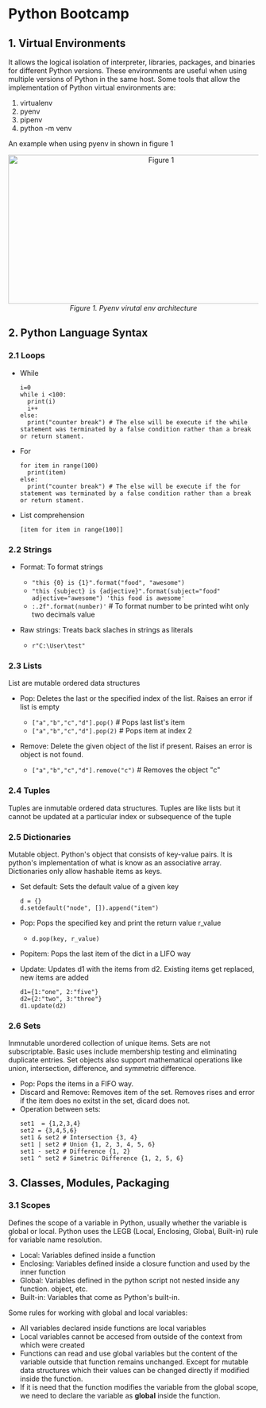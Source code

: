 # Python Bootcamp

## 1. Virtual Environments

It allows the logical isolation of interpreter, libraries, packages, and binaries for different Python versions. These environments are useful when using multiple versions of Python in the same host. Some tools that allow the implementation of Python virtual environments are:

1. virtualenv
3. pyenv
4. pipenv
5. python -m venv

An example when using pyenv in shown in figure 1

<p align="center">
  <img src="https://github.com/userforpyhon47/epam_intro_cloud_devops/assets/134888524/92881d26-fadc-4e25-a47e-797444a9471f"
         alt="Figure 1" width="600" height="300"/>
  <br/>
  <em>Figure 1. Pyenv virutal env architecture</em>
</p>

## 2. Python Language Syntax
### 2.1 Loops
- While
  ``` 
  i=0
  while i <100:
    print(i)
    i++
  else:
    print("counter break") # The else will be execute if the while statement was terminated by a false condition rather than a break or return stament.
  ```
- For
  ``` 
  for item in range(100)
    print(item)
  else:
    print("counter break") # The else will be execute if the for statement was terminated by a false condition rather than a break or return stament.
  ```
- List comprehension
  ``` 
  [item for item in range(100]]
  ```

### 2.2 Strings

- Format: To format strings

  - `"this {0} is {1}".format("food", "awesome")`
  - `"this {subject} is {adjective}".format(subject="food" adjective="awesome") 'this food is awesome'`
  - `:.2f".format(number)'` # To format number to be printed wiht only two decimals value

- Raw strings: Treats back slaches in strings as literals 
  - `r"C:\User\test"`

### 2.3 Lists

List are mutable ordered data structures

- Pop: Deletes the last or the specified index of the list. Raises an error if list is empty
  - `["a","b","c","d"].pop()` # Pops last list's item
  - `["a","b","c","d"].pop(2)` # Pops item at index 2

- Remove: Delete the given object of the list if present. Raises an error is object is not found.
   - `["a","b","c","d"].remove("c")` # Removes the object "c"

### 2.4 Tuples

Tuples are inmutable ordered data structures. Tuples are like lists but it cannot be updated at a particular index or subsequence of the tuple

### 2.5 Dictionaries

Mutable object. Python's object that consists of key-value pairs. It is python's implementation of what is know as an associative array. Dictionaries only allow hashable items as keys.

- Set default: Sets the default value of a given key 
  ```
  d = {}
  d.setdefault("node", []).append("item")
  ```

- Pop: Pops the specified key and print the return value r_value

  - `d.pop(key, r_value)`

- Popitem: Pops the last item of the dict in a LIFO way
- Update: Updates d1 with the items from d2. Existing items get replaced, new items are added
  ```
  d1={1:"one", 2:"five"}
  d2={2:"two", 3:"three"}
  d1.update(d2)
  ```
### 2.6 Sets

Inmnutable unordered collection of unique items. Sets are not subscriptable. Basic uses include membership testing and eliminating duplicate entries. Set objects also support mathematical operations like union, intersection, difference, and symmetric difference.

- Pop: Pops the items in a FIFO way.
- Discard and Remove: Removes item of the set. Removes rises and error if the item does no exitst in the set, dicard does not.
- Operation between sets: 
  ```
  set1  = {1,2,3,4}
  set2 = {3,4,5,6}
  set1 & set2 # Intersection {3, 4}
  set1 | set2 # Union {1, 2, 3, 4, 5, 6}
  set1 - set2 # Difference {1, 2}
  set1 ^ set2 # Simetric Difference {1, 2, 5, 6}
  ```

## 3. Classes, Modules, Packaging

### 3.1 Scopes

Defines the scope of a variable in Python, usually whether the variable is global or local. Python uses the LEGB (Local, Enclosing, Global, Built-in) rule for variable name resolution.

- Local: Variables defined inside a function
- Enclosing: Variables defined inside a closure function and used by the inner function
- Global: Variables defined in the python script not nested inside any function. object, etc.
- Built-in: Variables that come as Python's built-in.

Some rules for working with global and local variables:
- All variables declared inside functions are local variables
- Local variables cannot be accesed from outside of the context from which were created
- Functions can read and use global variables but the content of the variable outside that function remains unchanged. Except for mutable data structures which their values can be changed directly if modified inside the function.
- If it is need that the function modifies the variable from the global scope, we need to declare the variable as **global** inside the function.
